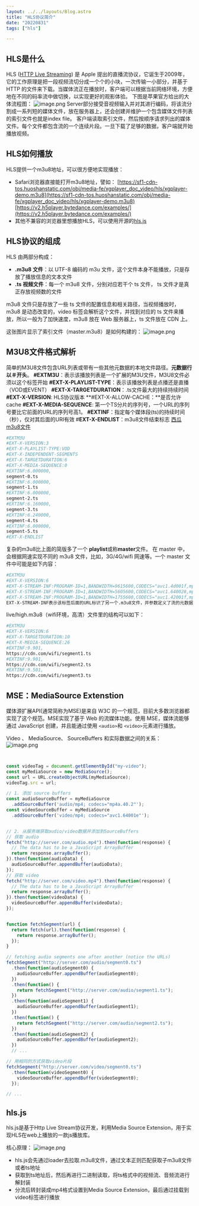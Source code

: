 ```yaml
---
layout: ../../layouts/Blog.astro
title: "HLS协议简介"
date: "20220831"
tags: ["hls"]

---
```


## HLS是什么
HLS ([HTTP Live Streaming](https://developer.apple.com/streaming/)) 是 Apple 提出的直播流协议，它诞生于2009年，它的工作原理是把一段视频流切分成一个个的小块，一次传输一小部分，并基于 HTTP 的文件来下载。当媒体流正在播放时，客户端可以根据当前网络环境，方便地在不同的码率流中做切换，以实现更好的观影体验。
下图是苹果官方给出的大体流程图：
![image.png](https://static.zhutongtong.cn/uPic/20240425152125171402968517140296854691661951450629-3fc6acd0-381e-4f1a-b6a9-0918f5de9bfb.png)
Server部分接受音视频输入并对其进行编码，将该流分割成一系列短的媒体文件，放在服务器上，还会创建并维护一个包含媒体文件列表的索引文件也就是index file。
客户端读取索引文件，然后按顺序请求列出的媒体文件。每个文件都包含流的一个连续片段。一旦下载了足够的数据，客户端就开始播放视频。

## HLS如何播放
HLS提供一个m3u8地址，可以很方便地实现播放：

- Safari浏览器直接能打开m3u8地址，譬如：
[https://sf1-cdn-tos.huoshanstatic.com/obj/media-fe/xgplayer_doc_video/hls/xgplayer-demo.m3u8](https://sf1-cdn-tos.huoshanstatic.com/obj/media-fe/xgplayer_doc_video/hls/xgplayer-demo.m3u8)
[https://v2.h5player.bytedance.com/examples/](https://v2.h5player.bytedance.com/examples/)
- 其他不兼容的浏览器里想播放HLS，可以使用开源的[hls.js](https://github.com/video-dev/hls.js/)

## HLS协议的组成
HLS 由两部分构成：

- **.m3u8 文件**：以 UTF-8 编码的 m3u 文件，这个文件本身不能播放，只是存放了播放信息的文本文件
- **.ts 视频文件**：每一个 m3u8 文件，分别对应若干个 ts 文件， ts 文件才是真正存放视频数的文件

m3u8 文件只是存放了一些 ts 文件的配置信息和相关路径，当视频播放时，m3u8 是动态改变的，video 标签会解析这个文件，并找到对应的 ts 文件来播放，所以一般为了加快速度，m3u8 放在 Web 服务器上，ts 文件放在 CDN 上。



这张图片显示了索引文件（master.m3u8）是如何构建的：
![image.png](https://static.zhutongtong.cn/uPic/20240425152137171402969717140296979551665712621273-8a4a57ed-eca6-4070-94c2-1a2b45b6067e.png)




## M3U8文件格式解析
简单的M3U8文件包含URL列表或带有一些其他元数据的本地文件路径。**元数据行以＃开头**。
**#EXTM3U**：表示该播放列表是一个扩展的M3U文件，M3U8文件必须以这个标签开始
**#EXT-X-PLAYLIST-TYPE**：表示该播放列表是点播还是直播（VOD或EVENT）
**#EXT-X-TARGETDURATION**：.ts文件最大的持续持续时间
**#EXT-X-VERSION**: HLS协议版本
**#EXT-X-ALLOW-CACHE：**是否允许cache
**#EXT-X-MEDIA-SEQUENCE**: 第一个TS分片的序列号，一个URL的序列号要比它前面的URL的序列号高1。
**#EXTINF**：指定每个媒体段(ts)的持续时间（秒），仅对其后面的URI有效
#**EXT-X-ENDLIST**：m3u8文件结束标志
[西瓜m3u8文件](http://sf1-cdn-tos.huoshanstatic.com/obj/media-fe/xgplayer_doc_video/hls/xgplayer-demo.m3u8)
```bash
#EXTM3U
#EXT-X-VERSION:3
#EXT-X-PLAYLIST-TYPE:VOD
#EXT-X-INDEPENDENT-SEGMENTS
#EXT-X-TARGETDURATION:6
#EXT-X-MEDIA-SEQUENCE:0
#EXTINF:6.000000,
segment-0.ts
#EXTINF:6.000000,
segment-1.ts
#EXTINF:6.000000,
segment-2.ts
#EXTINF:6.160000,
segment-3.ts
#EXTINF:6.240000,
segment-4.ts
#EXTINF:6.000000,
segment-5.ts
#EXT-X-ENDLIST
```

复杂的m3u8比上面的简版多了一个 **playlist**或称**master**文件。
在 master 中，会根据网速实现不同的 m3u8 文件，比如，3G/4G/wifi 网速等。一个 master 文件中可能是如下内容：
```bash
#EXTM3U
#EXT-X-VERSION:6
#EXT-X-STREAM-INF:PROGRAM-ID=1,BANDWIDTH=9615600,CODECS="avc1.4d001f,mp4a.40.2",RESOLUTION=1280x720 live/high.m3u8
#EXT-X-STREAM-INF:PROGRAM-ID=1,BANDWIDTH=5605600,CODECS="avc1.640028,mp4a.40.2",RESOLUTION=960x540 live/medium.m3u8
#EXT-X-STREAM-INF:PROGRAM-ID=1,BANDWIDTH=1755600,CODECS="avc1.42001f,mp4a.40.2",RESOLUTION=640x360 live/low.m3u8
EXT-X-STREAM-INF表示该标签后面的URL标识了另一个.m3u8文件，并参数定义了流的元数据，如BANDWIDTH、CODECS等。
```

live/high.m3u8（wifi环境，高清）文件里的结构可以如下：
```bash
#EXTM3U
#EXT-X-VERSION:6
#EXT-X-TARGETDURATION:10
#EXT-X-MEDIA-SEQUENCE:26
#EXTINF:9.901,
https://cdn.com/wifi/segment1.ts
#EXTINF:9.901,
https://cdn.com/wifi/segment2.ts
#EXTINF:9.501,
https://cdn.com/wifi/segment3.ts
```

## MSE：MediaSource Extenstion
媒体源扩展API(通常简称为MSE)是来自 W3C 的一个规范，目前大多数浏览器都实现了这个规范。MSE实现了基于 Web 的流媒体功能。使用 MSE，媒体流能够通过 JavaScript 创建，并且能通过使用 `<audio>`和 `<video>`元素进行播放。

Video 、 MediaSource、 SourceBuffers 和实际数据之间的关系：
![image.png](https://static.zhutongtong.cn/uPic/20240425152357171402983717140298379621666700835241-fc2fc198-bea1-4563-adc6-6cf319d7a2af.png)




```javascript


const videoTag = document.getElementById("my-video");
const myMediaSource = new MediaSource();
const url = URL.createObjectURL(myMediaSource);
videoTag.src = url;

// 1. 添加 source buffers
const audioSourceBuffer = myMediaSource
  .addSourceBuffer('audio/mp4; codecs="mp4a.40.2"');
const videoSourceBuffer = myMediaSource
  .addSourceBuffer('video/mp4; codecs="avc1.64001e"');


// 2. 从服务端获取audio/video数据并添加到SourceBuffers
// 获取 audio 
fetch("http://server.com/audio.mp4").then(function(response) {
  // The data has to be a JavaScript ArrayBuffer
  return response.arrayBuffer();
}).then(function(audioData) {
  audioSourceBuffer.appendBuffer(audioData);
});
// 获取 video
fetch("http://server.com/video.mp4").then(function(response) {
  // The data has to be a JavaScript ArrayBuffer
  return response.arrayBuffer();
}).then(function(videoData) {
  videoSourceBuffer.appendBuffer(videoData);
});
```


```javascript

function fetchSegment(url) {
  return fetch(url).then(function(response) {
    return response.arrayBuffer();
  });
}

// fetching audio segments one after another (notice the URLs)
fetchSegment("http://server.com/audio/segment0.ts")
  .then(function(audioSegment0) {
    audioSourceBuffer.appendBuffer(audioSegment0);
  })
  .then(function() {
    return fetchSegment("http://server.com/audio/segment1.ts");
  })
  .then(function(audioSegment1) {
    audioSourceBuffer.appendBuffer(audioSegment1);
  })
  .then(function() {
    return fetchSegment("http://server.com/audio/segment2.ts");
  })
  .then(function(audioSegment2) {
    audioSourceBuffer.appendBuffer(audioSegment2);
  })
  // ...

// 用相同的方式获取video片段
fetchSegment("http://server.com/video/segment0.ts")
  .then(function(videoSegment0) {
    videoSourceBuffer.appendBuffer(videoSegment0);
  });

// ...
```

## hls.js
hls.js是基于Http Live Stream协议开发，利用Media Source Extension，用于实现HLS在web上播放的一款js播放库。

核心原理：
![image.png](https://static.zhutongtong.cn/uPic/20240425152207171402972717140297275381666789085355-dce35e3e-88f6-4e35-962a-ba0ec8cdf78e.png)

- hls.js会先通过loader去拉取.m3u8文件，通过文本正则匹配获取子m3u8文件或者ts地址
- 获取到ts地址后，然后再进行二进制读取，将ts格式中的视频流、音频流进行解封装
- 分流后转封装成mp4格式设置到Media Source Extension，最后通过挂载到video标签进行播放


